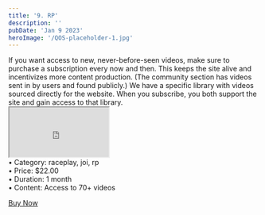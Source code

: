 ```yaml
---
title: '9. RP'
description: ''
pubDate: 'Jan 9 2023'
heroImage: '/QOS-placeholder-1.jpg'
---
```

<div class="video_paragraph_header"> If you want access to new, never-before-seen videos, make sure to purchase a subscription every now and then. This keeps the site alive and incentivizes more content production. (The community section has videos sent in by users and found publicly.) We have a specific library with videos sourced directly for the website. When you subscribe, you both support the site and gain access to that library.</div>

<iframe src="https://drive.google.com/file/d/14GTXWv2f933iVu7vsquO5gZSEFjMwM5y/preview" width="200" height="100" allow="autoplay" allowfullscreen="allowfullscreen"></iframe>
<!--br-->
<!--br-->
<!--br-->
<!---product details--->
<div class="prod_details">
• Category: raceplay, joi, rp<BR>
• Price: $22.00<BR>
• Duration: 1 month<BR>
• Content: Access to 70+ videos<BR>

</div>
<!--product details end-->
<!---<div class="video_call_to_action">*If you purchase a total of $20 or more, you'll receive an extra 2 free videos!*</div>--->

<a class="read_more" onclick="toggleReadMore()" href="https://pul.ly/b/323970">Buy Now</a>
<!---<div class="read_more-content" id="readMoreContent">
<a class="read_more" href="https://pul.ly/b/323970">1-month $22</a>
<a class="read_more" href="https://pul.ly/b/321489">Permanent Access $205</a>-->
<!---<div class="prod_details">
• You can choose to buy and keep the entire library permanently for a discounted price of $1.50 per video, which would be $205 for all 137+ videos. We want to keep things affordable, so take a look at the previews and see if it's worth it for you. Your support means a lot to us!.
</div>
<a class="read_more" onclick="toggleReadMore()" href="https://pul.ly/b/320274">Buy All</a>--->
</div>
</div>
<script>
function toggleReadMore() {
var readMoreContent = document.getElementById("readMoreContent");
readMoreContent.style.display = (readMoreContent.style.display === "block") ? "none" : "block";}
</script>
</div>